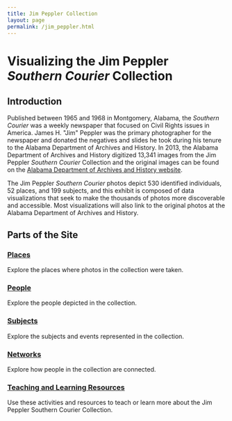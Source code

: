 ```yaml
---
title: Jim Peppler Collection
layout: page
permalink: /jim_peppler.html
---
```


# Visualizing the Jim Peppler _Southern Courier_ Collection

## Introduction

Published between 1965 and 1968 in Montgomery, Alabama, the _Southern Courier_ was a weekly newspaper that focused on Civil Rights issues in America. James H. "Jim" Peppler was the primary photographer for the newspaper and donated the negatives and slides he took during his tenure to the Alabama Department of Archives and History. In 2013, the Alabama Department of Archives and History digitized 13,341 images from the Jim Peppler _Southern Courier_ Collection and the original images can be found on the [Alabama Department of Archives and History website](https://digital.archives.alabama.gov/digital/collection/peppler).

The Jim Peppler _Southern Courier_ photos depict 530 identified individuals, 52 places, and 199 subjects, and this exhibit is composed of data visualizations that seek to make the thousands of photos more discoverable and accessible. Most visualizations will also link to the original photos at the Alabama Department of Archives and History.

## Parts of the Site

### [Places]() 
Explore the places where photos in the collection were taken.

### [People]()
Explore the people depicted in the collection.

### [Subjects]()
Explore the subjects and events represented in the collection.

### [Networks]()
Explore how people in the collection are connected.

### [Teaching and Learning Resources]()
Use these activities and resources to teach or learn more about the Jim Peppler Southern Courier Collection.